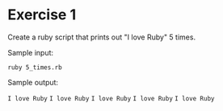 # Exercise 1

Create a ruby script that prints out "I love Ruby" 5 times.

Sample input:

`ruby 5_times.rb`


Sample output:

`I love Ruby`
`I love Ruby`
`I love Ruby`
`I love Ruby`
`I love Ruby`
